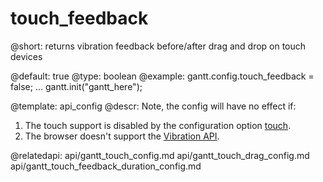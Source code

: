 touch_feedback
=============

@short: returns vibration feedback before/after drag and drop on touch devices
	
@default: true
@type: boolean
@example:
gantt.config.touch_feedback = false;
...
gantt.init("gantt_here");

@template:	api_config
@descr:
Note, the config will have no effect if: 

1. The touch support is disabled by the configuration option [touch](api/gantt_touch_config.md).
2. The browser doesn't support the [Vibration API](https://caniuse.com/vibration).

@relatedapi:
	api/gantt_touch_config.md
    api/gantt_touch_drag_config.md
    api/gantt_touch_feedback_duration_config.md